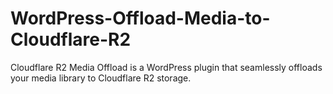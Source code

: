# WordPress-Offload-Media-to-Cloudflare-R2
Cloudflare R2 Media Offload is a WordPress plugin that seamlessly offloads your media library to Cloudflare R2 storage.
